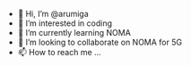 - 👋 Hi, I’m @arumiga
- 👀 I’m interested in coding
- 🌱 I’m currently learning NOMA 
- 💞️ I’m looking to collaborate on NOMA for 5G
- 📫 How to reach me ...

<!---
arumiga/arumiga is a ✨ special ✨ repository because its `README.md` (this file) appears on your GitHub profile.
You can click the Preview link to take a look at your changes.
--->
